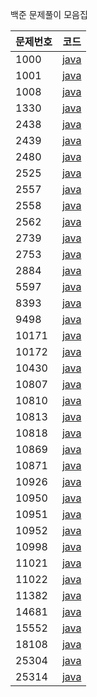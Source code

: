 백준 문제풀이 모음집

|문제번호|코드|
|---|---|
|1000|[java](1000/1000.java)|
|1001|[java](1000/1001.java)|
|1008|[java](1000/1008.java)|
|1330|[java](1300/1330.java)|
|2438|[java](2400/2438.java)|
|2439|[java](2400/2439.java)|
|2480|[java](2400/2480.java)|
|2525|[java](2500/2525.java)|
|2557|[java](2500/2557.java)|
|2558|[java](2500/2558.java)|
|2562|[java](2500/2562.java)|
|2739|[java](2700/2739.java)|
|2753|[java](2700/2753.java)|
|2884|[java](2800/2884.java)|
|5597|[java](5500/5597.java)|
|8393|[java](8300/8393.java)|
|9498|[java](9400/9498.java)|
|10171|[java](10000/10171.java)|
|10172|[java](10000/10172.java)|
|10430|[java](10000/10430.java)|
|10807|[java](10000/10807.java)|
|10810|[java](10000/10810.java)|
|10813|[java](10000/10813.java)|
|10818|[java](10000/10818.java)|
|10869|[java](10000/10869.java)|
|10871|[java](10000/10871.java)|
|10926|[java](10000/10926.java)|
|10950|[java](10000/10950.java)|
|10951|[java](10000/10951.java)|
|10952|[java](10000/10952.java)|
|10998|[java](10000/10998.java)|
|11021|[java](11000/11021.java)|
|11022|[java](11000/11022.java)|
|11382|[java](11000/11382.java)|
|14681|[java](14000/14681.java)|
|15552|[java](15000/15552.java)|
|18108|[java](18000/18108.java)|
|25304|[java](25000/25304.java)|
|25314|[java](25000/25314.java)|


